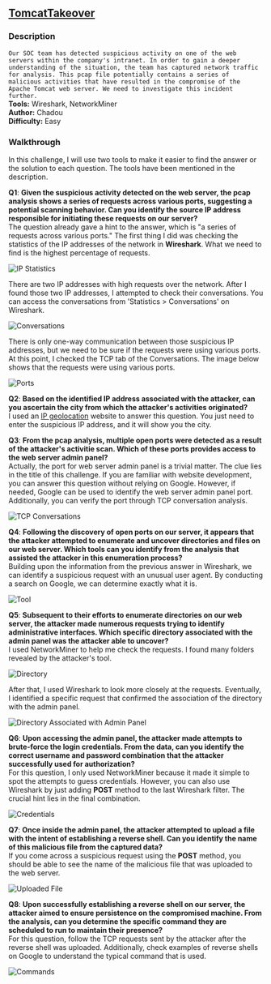 ## [TomcatTakeover](https://cyberdefenders.org/blueteam-ctf-challenges/tomcat-takeover/)
### Description
`Our SOC team has detected suspicious activity on one of the web servers within the company's intranet. In order to gain a deeper understanding of the situation, the team has captured network traffic for analysis. This pcap file potentially contains a series of malicious activities that have resulted in the compromise of the Apache Tomcat web server. We need to investigate this incident further.`  
**Tools:** Wireshark, NetworkMiner  
**Author:** Chadou      
**Difficulty:** Easy  

### Walkthrough
In this challenge, I will use two tools to make it easier to find the answer or the solution to each question. The tools have been mentioned in the description.    

**Q1**: **Given the suspicious activity detected on the web server, the pcap analysis shows a series of requests across various ports, suggesting a potential scanning behavior. Can you identify the source IP address responsible for initiating these requests on our server?**  
The question already gave a hint to the answer, which is "a series of requests across various ports." The first thing I did was checking the statistics of the IP addresses of the network in **Wireshark**. What we need to find is the highest percentage of requests.  

![IP Statistics](images/IP.png)  

There are two IP addresses with high requests over the network. After I found those two IP addresses, I attempted to check their conversations. You can access the conversations from 'Statistics > Conversations' on Wireshark.  

![Conversations](images/conversations.png)  

There is only one-way communication between those suspicious IP addresses, but we need to be sure if the requests were using various ports. At this point, I checked the TCP tab of the Conversations. The image below shows that the requests were using various ports.  

![Ports](images/ports.png)  

**Q2**: **Based on the identified IP address associated with the attacker, can you ascertain the city from which the attacker's activities originated?**  
I used an [IP geolocation](https://www.iplocation.net/) website to answer this question. You just need to enter the suspicious IP address, and it will show you the city.  

**Q3**: **From the pcap analysis, multiple open ports were detected as a result of the attacker's activitie scan. Which of these ports provides access to the web server admin panel?**  
Actually, the port for web server admin panel is a trivial matter. The clue lies in the title of this challenge. If you are familiar with website development, you can answer this question without relying on Google. However, if needed, Google can be used to identify the web server admin panel port. Additionally, you can verify the port through TCP conversation analysis.  

![TCP Conversations](images/tcp.png)  

**Q4**: **Following the discovery of open ports on our server, it appears that the attacker attempted to enumerate and uncover directories and files on our web server. Which tools can you identify from the analysis that assisted the attacker in this enumeration process?**  
Building upon the information from the previous answer in Wireshark, we can identify a suspicious request with an unusual user agent. By conducting a search on Google, we can determine exactly what it is.  

![Tool](images/tool.png)  

**Q5**: **Subsequent to their efforts to enumerate directories on our web server, the attacker made numerous requests trying to identify administrative interfaces. Which specific directory associated with the admin panel was the attacker able to uncover?**  
I used NetworkMiner to help me check the requests. I found many folders revealed by the attacker's tool.

![Directory](images/dir.png)  

After that, I used Wireshark to look more closely at the requests. Eventually, I identified a specific request that confirmed the association of the directory with the admin panel.  

![Directory Associated with Admin Panel](images/dir_admin.png)  

**Q6**: **Upon accessing the admin panel, the attacker made attempts to brute-force the login credentials. From the data, can you identify the correct username and password combination that the attacker successfully used for authorization?**  
For this question, I only used NetworkMiner because it made it simple to spot the attempts to guess credentials. However, you can also use Wireshark by just adding **POST** method to the last Wireshark filter. The crucial hint lies in the final combination.  

![Credentials](images/credentials.png)  

**Q7**: **Once inside the admin panel, the attacker attempted to upload a file with the intent of establishing a reverse shell. Can you identify the name of this malicious file from the captured data?**  
If you come across a suspicious request using the **POST** method, you should be able to see the name of the malicious file that was uploaded to the web server.  

![Uploaded File](images/upload.png)

**Q8**: **Upon successfully establishing a reverse shell on our server, the attacker aimed to ensure persistence on the compromised machine. From the analysis, can you determine the specific command they are scheduled to run to maintain their presence?**  
For this question, follow the TCP requests sent by the attacker after the reverse shell was uploaded. Additionally, check examples of reverse shells on Google to understand the typical command that is used.  

![Commands](images/command.png)  
